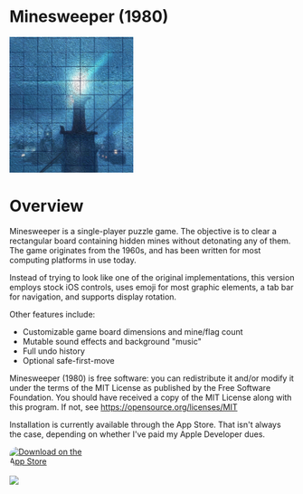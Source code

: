 # Minesweeper (1980)

<div><img src="./assets/lighthouse.jpg" height="240px"/></div>

# Overview

Minesweeper is a single-player puzzle game. The objective is to clear a rectangular board containing hidden mines without detonating any of them. The game originates from the 1960s, and has been written for most computing platforms in use today.

Instead of trying to look like one of the original implementations, this version employs stock iOS controls, uses emoji for most graphic elements, a tab bar for navigation, and supports display rotation. 

Other features include:

- Customizable game board dimensions and mine/flag count
- Mutable sound effects and background "music"
- Full undo history
- Optional safe-first-move

Minesweeper (1980) is free software: you can redistribute it and/or modify it under the terms of the MIT License as published by the Free Software Foundation. You should have received a copy of the MIT License along with this program. If not, see <https://opensource.org/licenses/MIT>

Installation is currently available through the App Store. That isn't always the case, depending on whether I've paid my Apple Developer dues.

<a href="https://apps.apple.com/us/app/minesweeper-gorya/id1546503903?itsct=apps_box_badge&amp;itscg=30200" style="display: inline-block; overflow: hidden; border-radius: 13px; width: 140px;"><img src="https://tools.applemediaservices.com/api/badges/download-on-the-app-store/white/en-us?size=250x83&amp;releaseDate=1609545600" alt="Download on the App Store" style="border-radius: 13px; width: 140px;"></a>

<img width=100 src="https://tools-qr-production.s3.amazonaws.com/output/apple-toolbox/03cfde38b57650b4d9fe74fe76e32ba8/5fc5892d17962bdd6e432444d9609b64.png">
